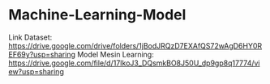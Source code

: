 # Machine-Learning-Model
Link Dataset: https://drive.google.com/drive/folders/1jBodJRQzD7EXAfQS72wAgD6HY0REF69y?usp=sharing
Model Mesin Learning: https://drive.google.com/file/d/17IkoJ3_DQsmkBO8J50U_dp9gp8q17774/view?usp=sharing
